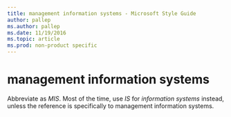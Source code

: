 ```yaml
---
title: management information systems - Microsoft Style Guide
author: pallep
ms.author: pallep
ms.date: 11/19/2016
ms.topic: article
ms.prod: non-product specific
---
```


# management information systems

Abbreviate as *MIS*. Most of the time, use *IS* for *information systems* instead, unless the reference is specifically to management information systems.
